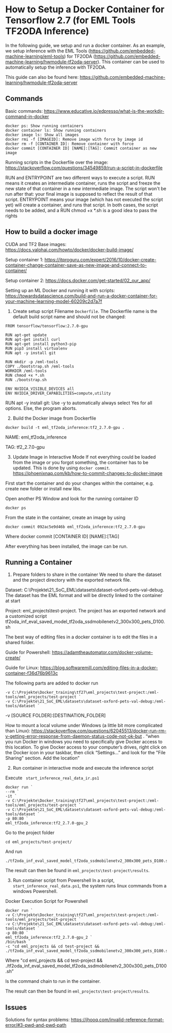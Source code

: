 # How to Setup a Docker Container for Tensorflow 2.7 (for EML Tools TF2ODA Inference)

In the following guide, we setup and run a docker container. As an example, we setup inference with the EML Tools (https://github.com/embedded-machine-learning/eml-tools) for TF2ODA (https://github.com/embedded-machine-learning/hwmodule-tf2oda-server). This container can be used to automatically setup the inference with TF2ODA.

This guide can also be found here: https://github.com/embedded-machine-learning/hwmodule-tf2oda-server   

## Commands
Basic commands: https://www.educative.io/edpresso/what-is-the-workdir-command-in-docker

```
docker ps: Show running containers
docker container ls: Show running containers
docker image ls: Show all images
docker rmi -f [IMAGEID]: Remove image with force by image id
docker rm -f [CONTAINER ID]: Remove container with force
docker commit [CONTAINER ID] [NAME]:[TAG]: Commit container as new image
```

Running scripts in the Dockerfile over the image: https://stackoverflow.com/questions/34549859/run-a-script-in-dockerfile

RUN and ENTRYPOINT are two different ways to execute a script. RUN means it creates an intermediate container, runs the script and freeze the new state of that container in a new intermediate image. The script won't be run after that: your final image is supposed to reflect the result of that script. ENTRYPOINT means your image (which has not executed the script yet) will create a container, and runs that script. In both cases, the script needs to be added, and a RUN chmod +x *.sh is a good idea to pass the rights


## How to build a docker image
CUDA and TF2 Base images: https://docs.valohai.com/howto/docker/docker-build-image/

Setup container 1: https://itproguru.com/expert/2016/10/docker-create-container-change-container-save-as-new-image-and-connect-to-container/

Setup container 2: https://docs.docker.com/get-started/02_our_app/

Setting up an ML Docker and running it with scripts: https://towardsdatascience.com/build-and-run-a-docker-container-for-your-machine-learning-model-60209c2d7a7f


1. Create setup script
Filename ```Dockerfile```. The Dockerfile name is the default build script name and should not be changed:
```
FROM tensorflow/tensorflow:2.7.0-gpu

RUN apt-get update
RUN apt-get install curl
RUN apt-get install python3-pip
RUN pip3 install virtualenv
RUN apt -y install git

RUN mkdir -p /eml-tools
COPY ./bootstrap.sh /eml-tools
WORKDIR /eml-tools
RUN chmod +x *.sh
RUN ./bootstrap.sh

ENV NVIDIA_VISIBLE_DEVICES all
ENV NVIDIA_DRIVER_CAPABILITIES=compute,utility 
```

RUN apt -y install git: Use -y to automatically always select Yes for all options. Else, the program aborts.


2. Build the Docker image from Dockerfile
```
docker build -t eml_tf2oda_inference:tf2_2.7.0-gpu .
```
NAME: eml_tf2oda_inference

TAG: tf2_2.7.0-gpu

3. Update Image in Interactive Mode
If not everything could be loaded from the image or you forgot something, the container has to be updated. This is done by using ```docker commit```. 
https://phoenixnap.com/kb/how-to-commit-changes-to-docker-image 

First start the container and do your changes within the container, e.g. create new folder or install new libs.

Open another PS Window and look for the running container ID
```
docker ps
```
From the state in the container, create an image by using 
```
docker commit 092ac5e9d46b eml_tf2oda_inference:tf2_2.7.0-gpu
```
Where docker commit [CONTAINER ID] [NAME]:[TAG]

After everything has been installed, the image can be run.

## Running a Container

1. Prepare folders to share in the container
We need to share the dataset and the project directory with the exported network file.

Dataset: C:\Projekte\21_SoC_EML\datasets\dataset-oxford-pets-val-debug. The dataset has the EML format and will be directly linked to the container at start

Project: eml_projects\test-project. The project has an exported network and a customized script tf2oda_inf_eval_saved_model_tf2oda_ssdmobilenetv2_300x300_pets_D100.sh

The best way of editing files in a docker container is to edit the files in a shared folder.

Guide for Powershell: https://adamtheautomator.com/docker-volume-create/

Guide for Linux: https://blog.softwaremill.com/editing-files-in-a-docker-container-f36d76b9613c

The following parts are added to docker run
```
-v C:\Projekte\Docker_training\tf27\eml_projects\test-project:/eml-tools/eml_projects/test-project `
-v C:\Projekte\21_SoC_EML\datasets\dataset-oxford-pets-val-debug:/eml-tools/dataset `
```
-v [SOURCE FOLDER]:[DESTINATION_FOLDER]

How to mount a local volume under Windows (a little bit more complicated than Linux): 
https://stackoverflow.com/questions/62045513/docker-run-rm-v-getting-error-response-from-daemon-status-code-not-ok-but . “when you run Docker in windows you need to specifically give Docker access to this location. To give Docker access to your computer’s drives, right click on the Docker icon in your taskbar, then click “Settings…” and look for the "File Sharing" section. Add the location”

2. Run container in interactive mode and execute the inference script

Execute ``` start_inference_real_data_ir.ps1```
```
docker run `
--rm `
-it `
-v C:\Projekte\Docker_training\tf27\eml_projects\test-project:/eml-tools/eml_projects/test-project `
-v C:\Projekte\21_SoC_EML\datasets\dataset-oxford-pets-val-debug:/eml-tools/dataset `
-p 80:80 `
eml_tf2oda_inference:tf2_2.7.0-gpu_2
```
Go to the project folder 
```
cd eml_projects/test-project/
```

And run

```
./tf2oda_inf_eval_saved_model_tf2oda_ssdmobilenetv2_300x300_pets_D100.sh 
```

The result can then be found in ```eml_projects\test-project\results```.

3. Run container script from Powershell
In a script, ``` start_inference_real_data.ps1```, the system runs linux commands from a windows Powershell.

Docker Execution Script for Powershell
```
docker run `
-v C:\Projekte\Docker_training\tf27\eml_projects\test-project:/eml-tools/eml_projects/test-project `
-v C:\Projekte\21_SoC_EML\datasets\dataset-oxford-pets-val-debug:/eml-tools/dataset `
-p 80:80 `
eml_tf2oda_inference:tf2_2.7.0-gpu_2 `
/bin/bash `
-c "cd eml_projects && cd test-project && ./tf2oda_inf_eval_saved_model_tf2oda_ssdmobilenetv2_300x300_pets_D100.sh" 
```

Where 
"cd eml_projects && 
cd test-project && 
./tf2oda_inf_eval_saved_model_tf2oda_ssdmobilenetv2_300x300_pets_D100.sh”

Is the command chain to run in the container.

The result can then be found in ```eml_projects\test-project\results```.


## Issues
Solutions for syntax problems: https://jhooq.com/invalid-reference-format-error/#3-pwd-and-pwd-path
